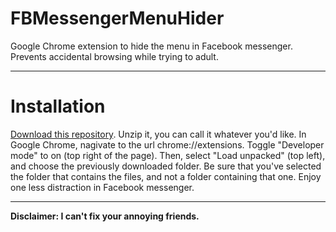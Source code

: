 # FBMessengerMenuHider
Google Chrome extension to hide the menu in Facebook messenger. Prevents accidental browsing while trying to adult.

---

# Installation 
[Download this repository](https://github.com/CartmanDavis/FBMessengerMenuHider/archive/master.zip). Unzip it, you can call it whatever you'd like. In Google Chrome, nagivate to the url chrome://extensions. Toggle "Developer mode" to on (top right of the page). Then, select "Load unpacked" (top left), and choose the previously downloaded folder. Be sure that you've selected the folder that contains the files, and not a folder containing that one. Enjoy one less distraction in Facebook messenger. 

---

**Disclaimer: I can't fix your annoying friends.**

